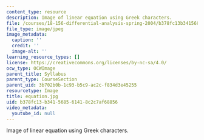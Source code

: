 ```yaml
---
content_type: resource
description: Image of linear equation using Greek characters.
file: /courses/18-156-differential-analysis-spring-2004/b378fc13b341568561418c2c7af68856_equation.jpg
file_type: image/jpeg
image_metadata:
  caption: ''
  credit: ''
  image-alt: ''
learning_resource_types: []
license: https://creativecommons.org/licenses/by-nc-sa/4.0/
ocw_type: OCWImage
parent_title: Syllabus
parent_type: CourseSection
parent_uid: 3b702b0b-1c93-b5c9-ac2c-f834d3e45255
resourcetype: Image
title: equation.jpg
uid: b378fc13-b341-5685-6141-8c2c7af68856
video_metadata:
  youtube_id: null
---
```

Image of linear equation using Greek characters.
